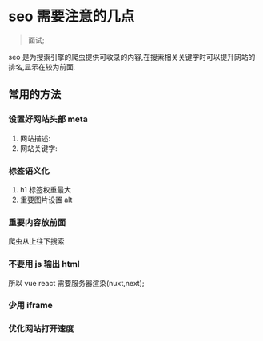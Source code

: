 
# seo 需要注意的几点
> 面试;

seo 是为搜索引擎的爬虫提供可收录的内容,在搜索相关关键字时可以提升网站的排名,显示在较为前面.

## 常用的方法
### 设置好网站头部 meta
1. 网站描述: <meta name="description" content="">
2. 网站关键字: <meta name="keywords" content="">

### 标签语义化
1. h1 标签权重最大
2. 重要图片设置 alt

### 重要内容放前面
爬虫从上往下搜索

### 不要用 js 输出 html
所以 vue react 需要服务器渲染(nuxt,next);

### 少用 iframe

### 优化网站打开速度